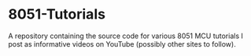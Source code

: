 # 8051-Tutorials
A repository containing the source code for various 8051 MCU tutorials I post as informative videos on YouTube (possibly other sites to follow).
